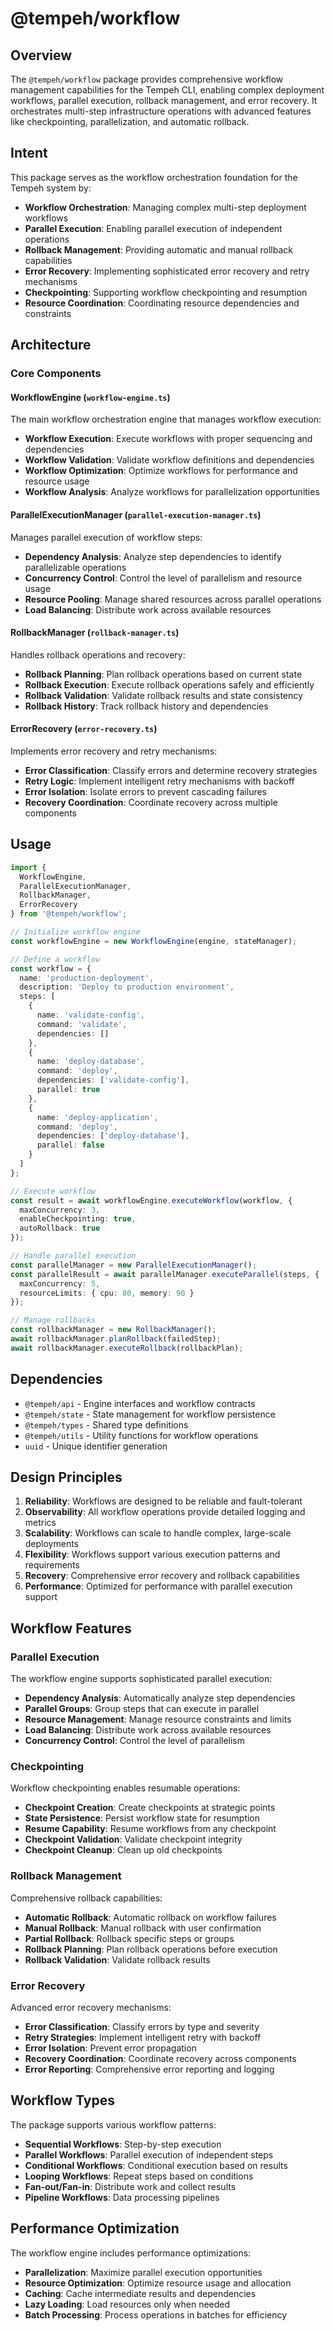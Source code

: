 # @tempeh/workflow

## Overview

The `@tempeh/workflow` package provides comprehensive workflow management capabilities for the Tempeh CLI, enabling complex deployment workflows, parallel execution, rollback management, and error recovery. It orchestrates multi-step infrastructure operations with advanced features like checkpointing, parallelization, and automatic rollback.

## Intent

This package serves as the workflow orchestration foundation for the Tempeh system by:

- **Workflow Orchestration**: Managing complex multi-step deployment workflows
- **Parallel Execution**: Enabling parallel execution of independent operations
- **Rollback Management**: Providing automatic and manual rollback capabilities
- **Error Recovery**: Implementing sophisticated error recovery and retry mechanisms
- **Checkpointing**: Supporting workflow checkpointing and resumption
- **Resource Coordination**: Coordinating resource dependencies and constraints

## Architecture

### Core Components

#### WorkflowEngine (`workflow-engine.ts`)
The main workflow orchestration engine that manages workflow execution:
- **Workflow Execution**: Execute workflows with proper sequencing and dependencies
- **Workflow Validation**: Validate workflow definitions and dependencies
- **Workflow Optimization**: Optimize workflows for performance and resource usage
- **Workflow Analysis**: Analyze workflows for parallelization opportunities

#### ParallelExecutionManager (`parallel-execution-manager.ts`)
Manages parallel execution of workflow steps:
- **Dependency Analysis**: Analyze step dependencies to identify parallelizable operations
- **Concurrency Control**: Control the level of parallelism and resource usage
- **Resource Pooling**: Manage shared resources across parallel operations
- **Load Balancing**: Distribute work across available resources

#### RollbackManager (`rollback-manager.ts`)
Handles rollback operations and recovery:
- **Rollback Planning**: Plan rollback operations based on current state
- **Rollback Execution**: Execute rollback operations safely and efficiently
- **Rollback Validation**: Validate rollback results and state consistency
- **Rollback History**: Track rollback history and dependencies

#### ErrorRecovery (`error-recovery.ts`)
Implements error recovery and retry mechanisms:
- **Error Classification**: Classify errors and determine recovery strategies
- **Retry Logic**: Implement intelligent retry mechanisms with backoff
- **Error Isolation**: Isolate errors to prevent cascading failures
- **Recovery Coordination**: Coordinate recovery across multiple components

## Usage

```typescript
import { 
  WorkflowEngine, 
  ParallelExecutionManager,
  RollbackManager,
  ErrorRecovery 
} from '@tempeh/workflow';

// Initialize workflow engine
const workflowEngine = new WorkflowEngine(engine, stateManager);

// Define a workflow
const workflow = {
  name: 'production-deployment',
  description: 'Deploy to production environment',
  steps: [
    {
      name: 'validate-config',
      command: 'validate',
      dependencies: []
    },
    {
      name: 'deploy-database',
      command: 'deploy',
      dependencies: ['validate-config'],
      parallel: true
    },
    {
      name: 'deploy-application',
      command: 'deploy',
      dependencies: ['deploy-database'],
      parallel: false
    }
  ]
};

// Execute workflow
const result = await workflowEngine.executeWorkflow(workflow, {
  maxConcurrency: 3,
  enableCheckpointing: true,
  autoRollback: true
});

// Handle parallel execution
const parallelManager = new ParallelExecutionManager();
const parallelResult = await parallelManager.executeParallel(steps, {
  maxConcurrency: 5,
  resourceLimits: { cpu: 80, memory: 90 }
});

// Manage rollbacks
const rollbackManager = new RollbackManager();
await rollbackManager.planRollback(failedStep);
await rollbackManager.executeRollback(rollbackPlan);
```

## Dependencies

- `@tempeh/api` - Engine interfaces and workflow contracts
- `@tempeh/state` - State management for workflow persistence
- `@tempeh/types` - Shared type definitions
- `@tempeh/utils` - Utility functions for workflow operations
- `uuid` - Unique identifier generation

## Design Principles

1. **Reliability**: Workflows are designed to be reliable and fault-tolerant
2. **Observability**: All workflow operations provide detailed logging and metrics
3. **Scalability**: Workflows can scale to handle complex, large-scale deployments
4. **Flexibility**: Workflows support various execution patterns and requirements
5. **Recovery**: Comprehensive error recovery and rollback capabilities
6. **Performance**: Optimized for performance with parallel execution support

## Workflow Features

### Parallel Execution

The workflow engine supports sophisticated parallel execution:

- **Dependency Analysis**: Automatically analyze step dependencies
- **Parallel Groups**: Group steps that can execute in parallel
- **Resource Management**: Manage resource constraints and limits
- **Load Balancing**: Distribute work across available resources
- **Concurrency Control**: Control the level of parallelism

### Checkpointing

Workflow checkpointing enables resumable operations:

- **Checkpoint Creation**: Create checkpoints at strategic points
- **State Persistence**: Persist workflow state for resumption
- **Resume Capability**: Resume workflows from any checkpoint
- **Checkpoint Validation**: Validate checkpoint integrity
- **Checkpoint Cleanup**: Clean up old checkpoints

### Rollback Management

Comprehensive rollback capabilities:

- **Automatic Rollback**: Automatic rollback on workflow failures
- **Manual Rollback**: Manual rollback with user confirmation
- **Partial Rollback**: Rollback specific steps or groups
- **Rollback Planning**: Plan rollback operations before execution
- **Rollback Validation**: Validate rollback results

### Error Recovery

Advanced error recovery mechanisms:

- **Error Classification**: Classify errors by type and severity
- **Retry Strategies**: Implement intelligent retry with backoff
- **Error Isolation**: Prevent error propagation
- **Recovery Coordination**: Coordinate recovery across components
- **Error Reporting**: Comprehensive error reporting and logging

## Workflow Types

The package supports various workflow patterns:

- **Sequential Workflows**: Step-by-step execution
- **Parallel Workflows**: Parallel execution of independent steps
- **Conditional Workflows**: Conditional execution based on results
- **Looping Workflows**: Repeat steps based on conditions
- **Fan-out/Fan-in**: Distribute work and collect results
- **Pipeline Workflows**: Data processing pipelines

## Performance Optimization

The workflow engine includes performance optimizations:

- **Parallelization**: Maximize parallel execution opportunities
- **Resource Optimization**: Optimize resource usage and allocation
- **Caching**: Cache intermediate results and dependencies
- **Lazy Loading**: Load resources only when needed
- **Batch Processing**: Process operations in batches for efficiency

